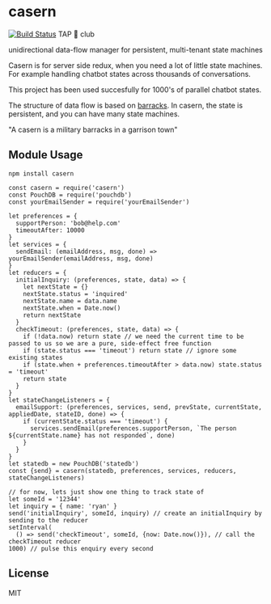 # casern

[![Build Status](https://secure.travis-ci.org/ryanramage/casern.svg?branch=master)](http://travis-ci.org/ryanramage/casern) TAP 💯 club

unidirectional data-flow manager for persistent, multi-tenant state machines

Casern is for server side redux, when you need a lot of little state machines. For example handling chatbot states across thousands of conversations.

This project has been used succesfully for 1000's of parallel chatbot states.

The structure of data flow is based on [barracks](https://www.npmjs.com/package/barracks). In casern, the state is persistent, and you can have many state machines.

"A casern is a military barracks in a garrison town"

## Module Usage

```
npm install casern
```

```
const casern = require('casern')
const PouchDB = require('pouchdb')
const yourEmailSender = require('yourEmailSender')

let preferences = {
  supportPerson: 'bob@help.com'
  timeoutAfter: 10000
}
let services = {
  sendEmail: (emailAddress, msg, done) => yourEmailSender(emailAddress, msg, done)
}
let reducers = {
  initialInquiry: (preferences, state, data) => {
    let nextState = {}
    nextState.status = 'inquired'
    nextState.name = data.name
    nextState.when = Date.now()
    return nextState
  }
  checkTimeout: (preferences, state, data) => {
    if (!data.now) return state // we need the current time to be passed to us so we are a pure, side-effect free function
    if (state.status === 'timeout') return state // ignore some existing states
    if (state.when + preferences.timeoutAfter > data.now) state.status = 'timeout'
    return state
  }
}
let stateChangeListeners = {
  emailSupport: (preferences, services, send, prevState, currentState, appliedDate, stateID, done) => {
    if (currentState.status === 'timeout') {
      services.sendEmail(preferences.supportPerson, `The person ${currentState.name} has not responded`, done)
    }
  }
}
let statedb = new PouchDB('statedb')
const {send} = casern(statedb, preferences, services, reducers, stateChangeListeners)

// for now, lets just show one thing to track state of
let someId = '12344'
let inquiry = { name: 'ryan' }
send('initialInquiry', someId, inquiry) // create an initialInquiry by sending to the reducer
setInterval(
  () => send('checkTimeout', someId, {now: Date.now()}), // call the checkTimeout reducer
1000) // pulse this enquiry every second

```

## License

MIT

